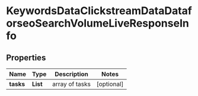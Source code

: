 # KeywordsDataClickstreamDataDataforseoSearchVolumeLiveResponseInfo


## Properties

| Name | Type | Description | Notes |
|------------ | ------------- | ------------- | -------------|
**tasks** | **List<KeywordsDataClickstreamDataDataforseoSearchVolumeLiveTaskInfo>** | array of tasks |[optional]|